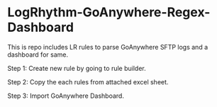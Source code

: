 # LogRhythm-GoAnywhere-Regex-Dashboard

This is repo includes LR rules to parse GoAnywhere SFTP logs and a dashboard for same.

Step 1: Create new rule by going to rule builder.

Step 2: Copy the each rules from attached excel sheet. 

Step 3: Import GoAnywhere Dashboard.
